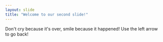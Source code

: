 ```yaml
---
layout: slide
title: "Welcome to our second slide!"
---
```

Don't cry because it's over, smile because it happened!
Use the left arrow to go back!
